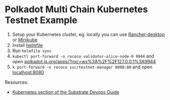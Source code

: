 # Polkadot Multi Chain Kubernetes Testnet Example

1. Setup your Kubernetes cluster, eg. locally you can use [Rancher-desktop](https://rancherdesktop.io/) or [Minikube](https://minikube.sigs.k8s.io/)
2. Install [helmfile](https://github.com/roboll/helmfile)
3. Run `helmfile sync`
4. `kubectl port-forward -n rococo validator-alice-node-0 9944` and open [polkadot.js.org/apps/?rpc=ws%3A%2F%2F127.0.0.1%3A9944](https://polkadot.js.org/apps/?rpc=ws%3A%2F%2F127.0.0.1%3A9944#/explorer)
5. `k port-forward -n rococo svc/testnet-manager 8080:80` and open [localhost:8080](http://localhost:8080/)

Resources:

- [Kubernetes section of the Substrate Devops Guide](https://paritytech.github.io/devops-guide/kubernetes/index.html)
